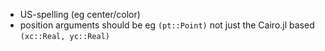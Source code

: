 - US-spelling (eg center/color)
- position arguments should be eg `(pt::Point)` not just the Cairo.jl based `(xc::Real, yc::Real)`
